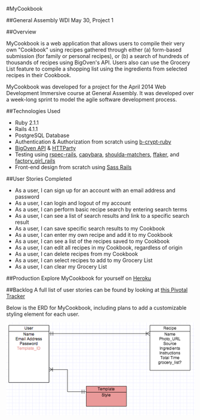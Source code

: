 #MyCookbook

##General Assembly WDI May 30, Project 1

##Overview

MyCookbook is a web application that allows users to compile their very own "Cookbook" using recipes gathered through either (a) form-based submission (for family or personal recipes), or (b) a search of hundreds of thousands of recipes using BigOven's API. Users also can use the Grocery List feature to compile a shopping list using the ingredients from selected recipes in their Cookbook.

MyCookbook was developed for a project for the April 2014 Web Development Immersive course at General Assembly. It was developed over a week-long sprint to model the agile software development process.

##Technologies Used
* Ruby 2.1.1
* Rails 4.1.1
* PostgreSQL Database
* Authentication & Authorization from scratch using [b-crypt-ruby](http://bcrypt-ruby.rubyforge.org/ "bcrypt-ruby")
* [BigOven API](http://api.bigoven.com/ "BigOven API") & [HTTParty](https://github.com/jnunemaker/httparty "HTTParty")
* Testing using [rspec-rails](https://github.com/rspec/rspec-rails), [capybara](https://github.com/jnicklas/capybara), [shoulda-matchers](https://github.com/thoughtbot/shoulda-matchers), [ffaker](https://github.com/EmmanuelOga/ffaker), and [factory_girl_rails](https://github.com/thoughtbot/factory_girl_rails)
* Front-end design from scratch using [Sass Rails](https://github.com/rails/sass-rails)

##User Stories Completed
* As a user, I can sign up for an account with an email address and password
* As a user, I can login and logout of my account
* As a user, I can perform basic recipe search by entering search terms
* As a user, I can see a list of search results and link to a specific  search result
* As a user, I can save specific search results to my Cookbook
* As a user, I can enter my own recipe and add it to my Cookbook
* As a user, I can see a list of the recipes saved to my Cookbook
* As a user, I can edit all recipes in my Cookbook, regardless of origin
* As a user, I can delete recipes from my Cookbook
* As a user, I can select recipes to add to my Grocery List
* As a user, I can clear my Grocery List


##Production
Explore MyCookbook for yourself on [Heroku](http://myc00kb00k.herokuapp.com/)

##Backlog
A full list of user stories can be found by looking at [this Pivotal Tracker](https://www.pivotaltracker.com/s/projects/1086748 "Pivotal Tracker")

Below is the ERD for MyCookbook, including plans to add a customizable styling element for each user.

![ERD](ERD.png)
